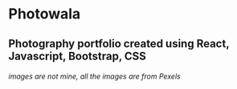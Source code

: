 # Photowala

## Photography portfolio created using React, Javascript, Bootstrap, CSS

###### images are not mine, all the images are from Pexels
